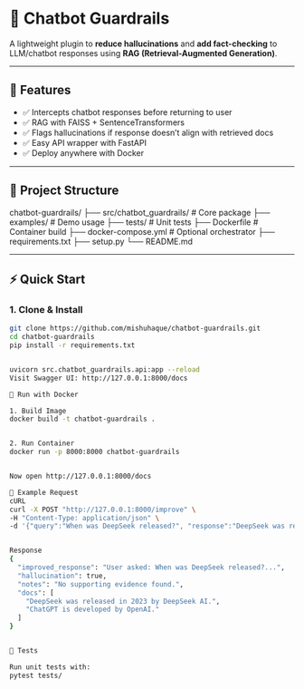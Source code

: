 # 🤖 Chatbot Guardrails

A lightweight plugin to **reduce hallucinations** and **add fact-checking** to LLM/chatbot responses using **RAG (Retrieval-Augmented Generation)**.

---

## 🚀 Features
- ✅ Intercepts chatbot responses before returning to user  
- ✅ RAG with FAISS + SentenceTransformers  
- ✅ Flags hallucinations if response doesn’t align with retrieved docs  
- ✅ Easy API wrapper with FastAPI  
- ✅ Deploy anywhere with Docker  

---

## 📂 Project Structure
chatbot-guardrails/
├── src/chatbot_guardrails/ # Core package
├── examples/ # Demo usage
├── tests/ # Unit tests
├── Dockerfile # Container build
├── docker-compose.yml # Optional orchestrator
├── requirements.txt
├── setup.py
└── README.md


---

## ⚡ Quick Start

### 1. Clone & Install
```bash
git clone https://github.com/mishuhaque/chatbot-guardrails.git
cd chatbot-guardrails
pip install -r requirements.txt


uvicorn src.chatbot_guardrails.api:app --reload
Visit Swagger UI: http://127.0.0.1:8000/docs

🐳 Run with Docker

1. Build Image
docker build -t chatbot-guardrails .


2. Run Container
docker run -p 8000:8000 chatbot-guardrails


Now open http://127.0.0.1:8000/docs

📡 Example Request
cURL
curl -X POST "http://127.0.0.1:8000/improve" \
-H "Content-Type: application/json" \
-d '{"query":"When was DeepSeek released?", "response":"DeepSeek was released in 2022."}'


Response
{
  "improved_response": "User asked: When was DeepSeek released?...",
  "hallucination": true,
  "notes": "No supporting evidence found.",
  "docs": [
    "DeepSeek was released in 2023 by DeepSeek AI.",
    "ChatGPT is developed by OpenAI."
  ]
}


🧪 Tests

Run unit tests with:
pytest tests/

